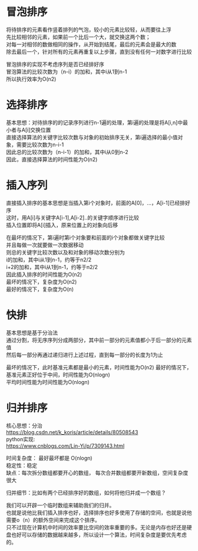 # 冒泡排序
将待排序的元素看作竖着排列的气泡，较小的元素比较轻，从而要往上浮<br>
先比较相邻的元素，如果前一个比后一个大，就交换这两个数；<br>
对每一对相邻的数做相同的操作，从开始到结尾，最后的元素会是最大的数<br>
除去最后一个，针对所有的元素再重复以上步骤，直到没有任何一对数字进行比较<br>

冒泡排序的实现不考虑序列是否已经排好序<br>
冒泡算法的比较次数为（n-i）的加和，其中i从1到n-1<br>
所以执行效率为O(n2)<br>


# 选择排序
基本思想：对待排序的的记录序列进行n-1遍的处理，第i遍的处理是将A[i,n]中最小者与A[i]交换位置<br>
直接选择算法的关键字比较次数与对象的初始排序无关，第i遍选择的最小值对象，需要比较次数为n-i-1<br>
因此总的比较次数为（n-i-1）的加和，其中i从0到n-2<br>
因此，直接选择算法的时间性能为O(n2)<br>


# 插入序列
直接插入排序的基本思想是当插入第i个对象时，前面的A[0]，...，A[i-1]已经排好序<br>
这时，用A[i]与关键字A[i-1],A[i-2]..的关键字顺序进行比较<br>
插入位置即将A[i]插入，原来位置上的对象向后移<br>

在最坏的情况下，第i遍时第i个对象要和前面的i个对象都做关键字比较<br>
并且每做一次就要做一次数据移动<br>
则总的关键字比较次数以及和对象的移动次数分别为<br>
i的加和，其中i从1到n-1，约等于n2/2<br>
i+2的加和，其中i从1到n-1，约等于n2/2<br>
因此插入排序的时间性能为O(n2)<br>
最坏的情况下，复杂度为O(n2)<br>
最好的情况下，复杂度为O(n)<br>

# 快排
基本思想是基于分治法<br>
通过分割，将无序序列分成两部分，其中前一部分的元素值都小于后一部分的元素值<br>
然后每一部分再通过递归进行上述过程，直到每一部分的长度为1为止<br>

最坏的情况下，此时基准元素都是最小的元素，时间性能为O(n2)
最好的情况下，基准元素正好位于中间，时间性能为O(nlogn)<br>
平均时间性能为时间性能为O(nlogn)<br>

# 归并排序
核心思想：分治<br>
https://blog.csdn.net/k_koris/article/details/80508543<br>
python实现:<br>
https://www.cnblogs.com/Lin-Yi/p/7309143.html<br>

时间复杂度： 最好最坏都是 O(nlogn)<br>
稳定性：稳定<br>
缺点：每次拆分数组都要开心的数组， 每次合并数组都要开新数组，空间复杂度很大<br>

归并细节：比如有两个已经排序好的数组，如何将他归并成一个数组？<br>

我们可以开辟一个临时数组来辅助我们的归并。<br>
也就是说他比我们插入排序也好，选择排序也好多使用了存储的空间，也就是说他需要o（n）的额外空间来完成这个排序。<br>
只不过现在计算机中时间的效率要比空间的效率重要的多。无论是内存也好还是硬盘也好可以存储的数据越来越多，所以设计一个算法，时间复杂度是要优先考虑的。<br>
